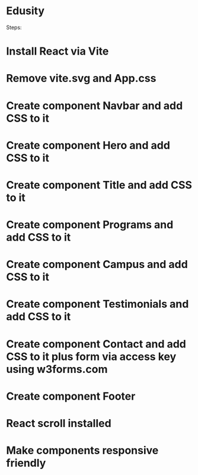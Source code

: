 # Edusity
Steps: 
# Install React via Vite
# Remove vite.svg and App.css
# Create component Navbar and add CSS to it 
# Create component Hero and add CSS to it
# Create component Title and add CSS to it
# Create component Programs and add CSS to it
# Create component Campus and add CSS to it
# Create component Testimonials and add CSS to it
# Create component Contact and add CSS to it plus form via access key using w3forms.com
# Create component Footer   
# React scroll installed
# Make components responsive friendly
